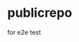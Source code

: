 # publicrepo
for e2e test







































































































































































































































































































































































































































































































































































































































































































































































































































































































































































































































































































































































































































































































